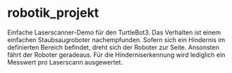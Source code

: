 # robotik_projekt

Einfache Laserscanner-Demo für den TurtleBot3. Das Verhalten ist einem einfachen Staubsaugroboter nachempfunden. Sofern sich ein Hindernis im definierten Bereich befindet, dreht sich der Roboter zur Seite. Ansonsten fährt der Roboter geradeaus. Für die Hinderniserkennung wird lediglich ein Messwert pro Laserscann ausgewertet.
